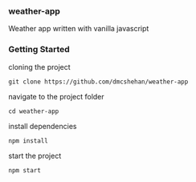 ### weather-app

Weather app written with vanilla javascript

### Getting Started

cloning the project

```
git clone https://github.com/dmcshehan/weather-app
```

navigate to the project folder

```
cd weather-app
```

install dependencies

```
npm install
```

start the project

```
npm start
```
